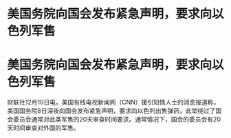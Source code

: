 # 美国务院向国会发布紧急声明，要求向以色列军售

# 美国务院向国会发布紧急声明，要求向以色列军售

财联社12月10日电，美国有线电视新闻网（CNN）援引知情人士的消息报道称，美国国务院8日深夜向国会发布紧急声明，要求向以色列出售弹药，此举绕过了国会委员会通常对此类军售的20天审查时间要求。通常情况下，国会的委员会有20天时间审查对外国的军售。

